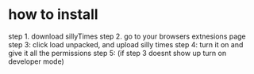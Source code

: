 # how to install
step 1. download sillyTimes
step 2. go to your browsers extnesions page
step 3: click load unpacked, and upload silly times
step 4: turn it on and give it all the permissions
step 5: (if step 3 doesnt show up turn on developer mode)

